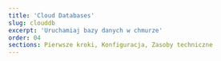 ```yaml
---
title: 'Cloud Databases'
slug: clouddb
excerpt: 'Uruchamiaj bazy danych w chmurze'
order: 04
sections: Pierwsze kroki, Konfiguracja, Zasoby techniczne
---
```


